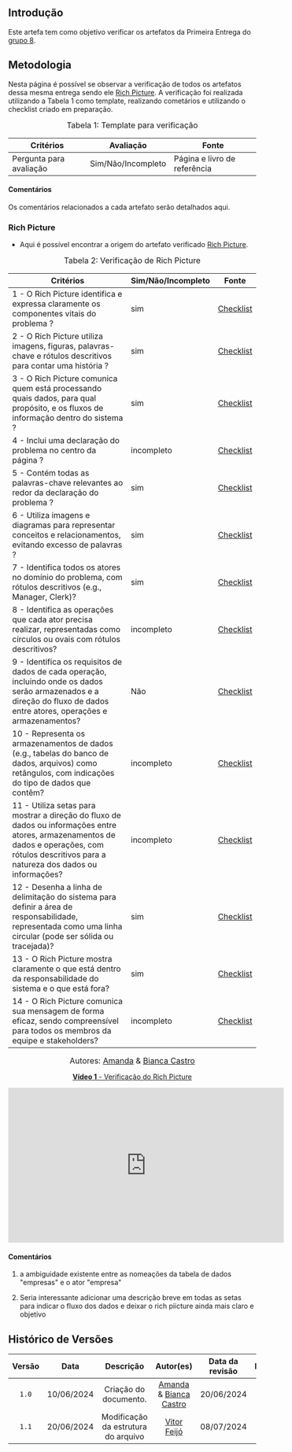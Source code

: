 ## Introdução
Este artefa tem como objetivo verificar os artefatos da Primeira Entrega do [grupo 8](https://requisitos-de-software.github.io/2024.1-Consumidor.gov/).

## Metodologia

Nesta página é possível se observar a verificação de todos os artefatos dessa mesma entrega sendo ele [Rich Picture](https://requisitos-de-software.github.io/2024.1-Consumidor.gov/Pr%C3%A9%20Rastreabilidade/rich-picture/). A verificação foi realizada utilizando a Tabela 1 como template, realizando cometários e utilizando o checklist criado em preparação.

<font size="3"><p style="text-align: center">Tabela 1: Template para verificação</p></font>

<center>

Critérios | Avaliação | Fonte
--|--|--
Pergunta para avaliação| Sim/Não/Incompleto| Página e livro de referência

</center>

#### Comentários
Os comentários relacionados a cada artefato serão detalhados aqui.


### Rich Picture

- Aqui é possível encontrar a origem do artefato verificado [Rich Picture](https://requisitos-de-software.github.io/2024.1-Consumidor.gov/Pr%C3%A9%20Rastreabilidade/rich-picture/).

<font size="3"><p style="text-align: center">Tabela 2: Verificação de Rich Picture</p></font>

Critérios  | Sim/Não/Incompleto | Fonte
--------- | ------ | ------
1 - O Rich Picture identifica e expressa claramente os componentes vitais do problema ? | sim  | [Checklist](https://requisitos-de-software.github.io/2024.1-Meu-INSS/verificacao/preparacao/RichPicture/)
2 - O Rich Picture utiliza imagens, figuras, palavras-chave e rótulos descritivos para contar uma história ? | sim | [Checklist](https://requisitos-de-software.github.io/2024.1-Meu-INSS/verificacao/preparacao/RichPicture/)
3 - O Rich Picture comunica quem está processando quais dados, para qual propósito, e os fluxos de informação dentro do sistema ? | sim | [Checklist](https://requisitos-de-software.github.io/2024.1-Meu-INSS/verificacao/preparacao/RichPicture/)
4 - Inclui uma declaração do problema no centro da página ? | incompleto | [Checklist](https://requisitos-de-software.github.io/2024.1-Meu-INSS/verificacao/preparacao/RichPicture/)
5 - Contém todas as palavras-chave relevantes ao redor da declaração do problema ? | sim | [Checklist](https://requisitos-de-software.github.io/2024.1-Meu-INSS/verificacao/preparacao/RichPicture/)
6 - Utiliza imagens e diagramas para representar conceitos e relacionamentos, evitando excesso de palavras ? | sim | [Checklist](https://requisitos-de-software.github.io/2024.1-Meu-INSS/verificacao/preparacao/RichPicture/)
7 - Identifica todos os atores no domínio do problema, com rótulos descritivos (e.g., Manager, Clerk)? | sim | [Checklist](https://requisitos-de-software.github.io/2024.1-Meu-INSS/verificacao/preparacao/RichPicture/)
8 - Identifica as operações que cada ator precisa realizar, representadas como círculos ou ovais com rótulos descritivos? | incompleto | [Checklist](https://requisitos-de-software.github.io/2024.1-Meu-INSS/verificacao/preparacao/RichPicture/)
9 - Identifica os requisitos de dados de cada operação, incluindo onde os dados serão armazenados e a direção do fluxo de dados entre atores, operações e armazenamentos? | Não  | [Checklist](https://requisitos-de-software.github.io/2024.1-Meu-INSS/verificacao/preparacao/RichPicture/)
10 - Representa os armazenamentos de dados (e.g., tabelas do banco de dados, arquivos) como retângulos, com indicações do tipo de dados que contêm? | incompleto | [Checklist](https://requisitos-de-software.github.io/2024.1-Meu-INSS/verificacao/preparacao/RichPicture/)
11 - Utiliza setas para mostrar a direção do fluxo de dados ou informações entre atores, armazenamentos de dados e operações, com rótulos descritivos para a natureza dos dados ou informações? | incompleto | [Checklist](https://requisitos-de-software.github.io/2024.1-Meu-INSS/verificacao/preparacao/RichPicture/)
12 - Desenha a linha de delimitação do sistema para definir a área de responsabilidade, representada como uma linha circular (pode ser sólida ou tracejada)? | sim | [Checklist](https://requisitos-de-software.github.io/2024.1-Meu-INSS/verificacao/preparacao/RichPicture/)
13 - O Rich Picture mostra claramente o que está dentro da responsabilidade do sistema e o que está fora? | sim | [Checklist](https://requisitos-de-software.github.io/2024.1-Meu-INSS/verificacao/preparacao/RichPicture/)
14 - O Rich Picture comunica sua mensagem de forma eficaz, sendo compreensível para todos os membros da equipe e stakeholders? | incompleto | [Checklist](https://requisitos-de-software.github.io/2024.1-Meu-INSS/verificacao/preparacao/RichPicture/)


<font size="3"><p style="text-align: center">Autores: [Amanda](https://github.com/acamposs) & [Bianca Castro](https://github.com/BiancaPatrocinio7)</p></font>

<center>

<a href="https://www.youtube.com/watch?v=kdfem2lYwrU" target="blanket"><strong>Vídeo 1</strong> - Verificação do Rich Picture</a>

<iframe width="560" height="315" src="https://www.youtube.com/embed/kdfem2lYwrU?si=acuI5RUfhHC6z2I7" title="YouTube video player" frameborder="0" allow="accelerometer; autoplay; clipboard-write; encrypted-media; gyroscope; picture-in-picture; web-share" referrerpolicy="strict-origin-when-cross-origin" allowfullscreen></iframe>

</center>

#### Comentários

1. a ambiguidade existente entre as nomeações da tabela de dados "empresas" e o ator "empresa"

2. Seria interessante adicionar uma descrição breve em todas as setas para indicar o fluxo dos dados e deixar o rich piicture ainda mais claro e objetivo


## Histórico de Versões

| Versão | Data | Descrição | Autor(es) | Data da revisão | Revisor(es) |
| :--: | :--: | :--: | :--: | :--: | :--: |
|`1.0` | 10/06/2024 | Criação do documento. |[Amanda](https://github.com/acamposs) & [Bianca Castro](https://github.com/BiancaPatrocinio7)  |20/06/2024 |[Vitor Feijó](https://github.com/vitorfleonardo) |    
|`1.1` | 20/06/2024 | Modificação da estrutura do arquivo |[Vitor Feijó](https://github.com/vitorfleonardo) | 08/07/2024 | [Amanda Campos](https://github.com/acamposs)| 
